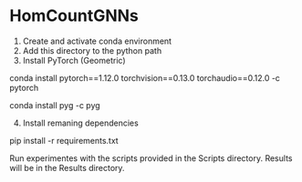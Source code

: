 # HomCountGNNs

1. Create and activate conda environment
2. Add this directory to the python path
3. Install PyTorch (Geometric)

conda install pytorch==1.12.0 torchvision==0.13.0 torchaudio==0.12.0 -c pytorch

conda install pyg -c pyg

4. Install remaning dependencies

pip install -r requirements.txt


Run experimentes with the scripts provided in the Scripts directory. Results will be in the Results directory.
